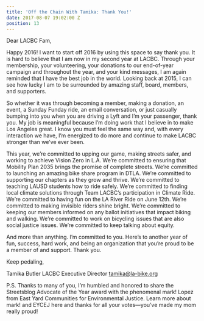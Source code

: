 ```yaml
---
title: 'Off the Chain With Tamika: Thank You!'
date: 2017-08-07 19:02:00 Z
position: 13
---
```


Dear LACBC Fam,

Happy 2016! I want to start off 2016 by using this space to say thank you. It is hard to believe that I am now in my second year at LACBC. Through your membership, your volunteering, your donations to our end-of-year campaign and throughout the year, and your kind messages, I am again reminded that I have the best job in the world. Looking back at 2015, I can see how lucky I am to be surrounded by amazing staff, board, members, and supporters.

So whether it was through becoming a member, making a donation, an event, a Sunday Funday ride, an email conversation, or just casually bumping into you when you are driving a Lyft and I’m your passenger, thank you. My job is meaningful because I’m doing work that I believe in to make Los Angeles great. I know you must feel the same way and, with every interaction we have, I’m energized to do more and continue to make LACBC stronger than we’ve ever been.

This year, we’re committed to upping our game, making streets safer, and working to achieve Vision Zero in L.A. We’re committed to ensuring that Mobility Plan 2035 brings the promise of complete streets. We’re committed to launching an amazing bike share program in DTLA. We’re committed to supporting our chapters as they grow and thrive. We’re committed to teaching LAUSD students how to ride safely. We’re committed to finding local climate solutions through Team LACBC’s participation in Climate Ride. We’re committed to having fun on the LA River Ride on June 12th. We’re committed to making invisible riders shine bright. We’re committed to keeping our members informed on any ballot initiatives that impact biking and walking. We’re committed to work on bicycling issues that are also social justice issues. We’re committed to keep talking about equity.

And more than anything. I’m committed to you. Here’s to another year of fun, success, hard work, and being an organization that you’re proud to be a member of and support. Thank you.

Keep pedaling,

Tamika Butler
LACBC Executive Director
tamika@la-bike.org

P.S. Thanks to many of you, I’m humbled and honored to share the Streetsblog Advocate of the Year award with the phenomenal mark! Lopez from East Yard Communities for Environmental Justice. Learn more about mark! and EYCEJ here and thanks for all your votes—you’ve made my mom really proud!